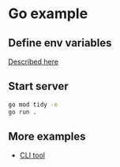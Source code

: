 # Go example

## Define env variables

[Described here](../README.md#setup-env-variables-for-the-agency-connection)

## Start server

```bash
go mod tidy -e
go run .
```

## More examples

* [CLI tool](https://github.com/findy-network/findy-agent-cli)
